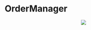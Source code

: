 # OrderManager

<div align="center">
	<img src="https://img.shields.io/badge/Java-007396?style=flat&logo=Java&logoColor=white" />
</div>
